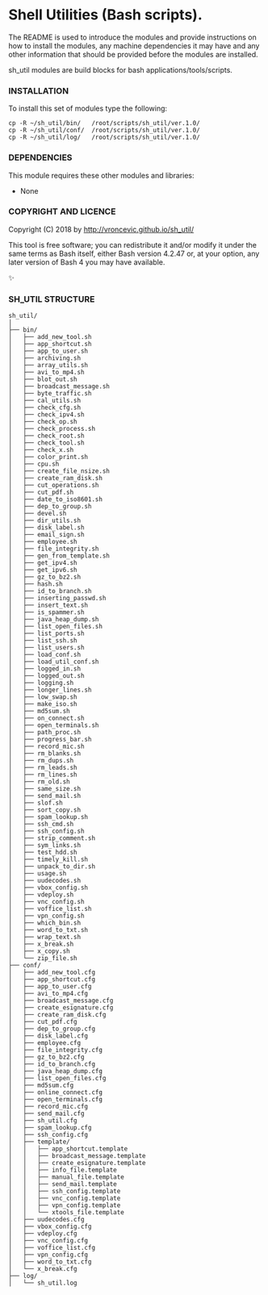 # Shell Utilities (Bash scripts).

The README is used to introduce the modules and provide instructions on
how to install the modules, any machine dependencies it may have and any
other information that should be provided before the modules are installed.

sh_util modules are build blocks for bash applications/tools/scripts.

### INSTALLATION

To install this set of modules type the following:

```
cp -R ~/sh_util/bin/   /root/scripts/sh_util/ver.1.0/
cp -R ~/sh_util/conf/  /root/scripts/sh_util/ver.1.0/
cp -R ~/sh_util/log/   /root/scripts/sh_util/ver.1.0/
```

### DEPENDENCIES

This module requires these other modules and libraries:

* None

### COPYRIGHT AND LICENCE

Copyright (C) 2018 by http://vroncevic.github.io/sh_util/

This tool is free software; you can redistribute it and/or modify
it under the same terms as Bash itself, either Bash version 4.2.47 or,
at your option, any later version of Bash 4 you may have available.

:sparkles:

### SH_UTIL STRUCTURE

```
sh_util/
│
├── bin/
│   ├── add_new_tool.sh
│   ├── app_shortcut.sh
│   ├── app_to_user.sh
│   ├── archiving.sh
│   ├── array_utils.sh
│   ├── avi_to_mp4.sh
│   ├── blot_out.sh
│   ├── broadcast_message.sh
│   ├── byte_traffic.sh
│   ├── cal_utils.sh
│   ├── check_cfg.sh
│   ├── check_ipv4.sh
│   ├── check_op.sh
│   ├── check_process.sh
│   ├── check_root.sh
│   ├── check_tool.sh
│   ├── check_x.sh
│   ├── color_print.sh
│   ├── cpu.sh
│   ├── create_file_nsize.sh
│   ├── create_ram_disk.sh
│   ├── cut_operations.sh
│   ├── cut_pdf.sh
│   ├── date_to_iso8601.sh
│   ├── dep_to_group.sh
│   ├── devel.sh
│   ├── dir_utils.sh
│   ├── disk_label.sh
│   ├── email_sign.sh
│   ├── employee.sh
│   ├── file_integrity.sh
│   ├── gen_from_template.sh
│   ├── get_ipv4.sh
│   ├── get_ipv6.sh
│   ├── gz_to_bz2.sh
│   ├── hash.sh
│   ├── id_to_branch.sh
│   ├── inserting_passwd.sh
│   ├── insert_text.sh
│   ├── is_spammer.sh
│   ├── java_heap_dump.sh
│   ├── list_open_files.sh
│   ├── list_ports.sh
│   ├── list_ssh.sh
│   ├── list_users.sh
│   ├── load_conf.sh
│   ├── load_util_conf.sh
│   ├── logged_in.sh
│   ├── logged_out.sh
│   ├── logging.sh
│   ├── longer_lines.sh
│   ├── low_swap.sh
│   ├── make_iso.sh
│   ├── md5sum.sh
│   ├── on_connect.sh
│   ├── open_terminals.sh
│   ├── path_proc.sh
│   ├── progress_bar.sh
│   ├── record_mic.sh
│   ├── rm_blanks.sh
│   ├── rm_dups.sh
│   ├── rm_leads.sh
│   ├── rm_lines.sh
│   ├── rm_old.sh
│   ├── same_size.sh
│   ├── send_mail.sh
│   ├── slof.sh
│   ├── sort_copy.sh
│   ├── spam_lookup.sh
│   ├── ssh_cmd.sh
│   ├── ssh_config.sh
│   ├── strip_comment.sh
│   ├── sym_links.sh
│   ├── test_hdd.sh
│   ├── timely_kill.sh
│   ├── unpack_to_dir.sh
│   ├── usage.sh
│   ├── uudecodes.sh
│   ├── vbox_config.sh
│   ├── vdeploy.sh
│   ├── vnc_config.sh
│   ├── voffice_list.sh
│   ├── vpn_config.sh
│   ├── which_bin.sh
│   ├── word_to_txt.sh
│   ├── wrap_text.sh
│   ├── x_break.sh
│   ├── x_copy.sh
│   └── zip_file.sh
├── conf/
│   ├── add_new_tool.cfg
│   ├── app_shortcut.cfg
│   ├── app_to_user.cfg
│   ├── avi_to_mp4.cfg
│   ├── broadcast_message.cfg
│   ├── create_esignature.cfg
│   ├── create_ram_disk.cfg
│   ├── cut_pdf.cfg
│   ├── dep_to_group.cfg
│   ├── disk_label.cfg
│   ├── employee.cfg
│   ├── file_integrity.cfg
│   ├── gz_to_bz2.cfg
│   ├── id_to_branch.cfg
│   ├── java_heap_dump.cfg
│   ├── list_open_files.cfg
│   ├── md5sum.cfg
│   ├── online_connect.cfg
│   ├── open_terminals.cfg
│   ├── record_mic.cfg
│   ├── send_mail.cfg
│   ├── sh_util.cfg
│   ├── spam_lookup.cfg
│   ├── ssh_config.cfg
│   ├── template/
│   │   ├── app_shortcut.template
│   │   ├── broadcast_message.template
│   │   ├── create_esignature.template
│   │   ├── info_file.template
│   │   ├── manual_file.template
│   │   ├── send_mail.template
│   │   ├── ssh_config.template
│   │   ├── vnc_config.template
│   │   ├── vpn_config.template
│   │   └── xtools_file.template
│   ├── uudecodes.cfg
│   ├── vbox_config.cfg
│   ├── vdeploy.cfg
│   ├── vnc_config.cfg
│   ├── voffice_list.cfg
│   ├── vpn_config.cfg
│   ├── word_to_txt.cfg
│   └── x_break.cfg
├── log/
│   └── sh_util.log
```

